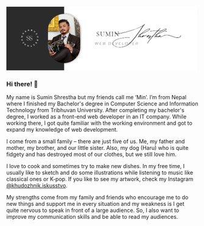 ![Banner Image](bannerimage.png)
### Hi there! 👋

<!--
**samvaarv/samvaarv** is a ✨ _special_ ✨ repository because its `README.md` (this file) appears on your GitHub profile.

Here are some ideas to get you started:

- 🔭 I’m currently working on ...
- 🌱 I’m currently learning ...
- 👯 I’m looking to collaborate on ...
- 🤔 I’m looking for help with ...
- 💬 Ask me about ...
- 📫 How to reach me: ...
- 😄 Pronouns: ...
- ⚡ Fun fact: ...
-->
My name is Sumin Shrestha but my friends call me ‘Min’. I’m from Nepal
where I finished my Bachelor's degree in Computer Science and
Information Technology from Tribhuvan University. After completing my
bachelor's degree, I worked as a front-end web developer in an IT
company. While working there, I got quite familiar with the working
environment and got to expand my knowledge of web development.

I come from a small family – there are just five of us. Me, my father
and mother, my brother, and our little sister. Also, my dog (Haru) who is
quite fidgety and has destroyed most of our clothes, but we still love
him.

I love to cook and sometimes try to make new dishes. In my free time,
I usually like to sketch and do some illustrations while listening to
music like classical ones or K-pop. If you like to see my artwork,
check my Instagram [@khudozhnik.iskusstvo](https://www.instagram.com/khudozhnik.iskusstvo/).

My strengths come from my family and friends who encourage me to do
new things and support me in every situation and my weakness is I get
quite nervous to speak in front of a large audience. So, I also want
to improve my communication skills and be able to read my audiences.
